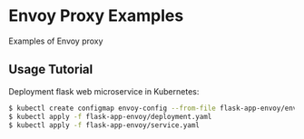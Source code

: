 # Envoy Proxy Examples
Examples of Envoy proxy

## Usage Tutorial
Deployment flask web microservice in Kubernetes: 
```bash
$ kubectl create configmap envoy-config --from-file flask-app-envoy/envoy.json
$ kubectl apply -f flask-app-envoy/deployment.yaml
$ kubectl apply -f flask-app-envoy/service.yaml
```
